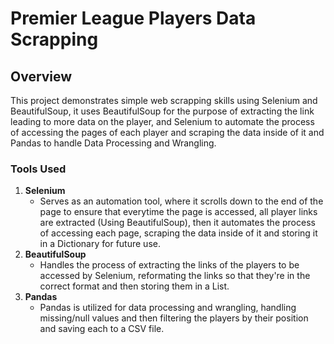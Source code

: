 <h1>Premier League Players Data Scrapping</h1>

<h2>Overview</h2>

<p>This project demonstrates simple web scrapping skills using Selenium and BeautifulSoup, it uses BeautifulSoup for the purpose of extracting the link leading to more data on the player, and Selenium to automate the process of accessing the pages of each player and scraping the data inside of it and Pandas to handle Data Processing and Wrangling.</p>


<h3>Tools Used</h3>

<ol>
    <li>
        <strong>Selenium</strong>
        <ul>
            <li>Serves as an automation tool, where it scrolls down to the end of the page to ensure that everytime the page is accessed, all player links are extracted (Using BeautifulSoup), then it automates the process of accessing each page, scraping the data inside of it and storing it in a Dictionary for future use.</li>
        </ul>
    </li>

<li>
    <strong>BeautifulSoup</strong>
    <ul>
        <li>Handles the process of extracting the links of the players to be accessed by Selenium, reformating the links so that they're in the correct format and then storing them in a List.</li>
    </ul>
</li>

<li>
    <strong>Pandas</strong>
    <ul>
        <li>Pandas is utilized for data processing and wrangling, handling missing/null values and then filtering the players by their position and saving each to a CSV file.</li>
    </ul>
</li>
</ol>





